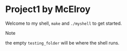 # Project1 by McElroy

Welcome to my shell, `make` and `./myshell` to get started.

> [!note]
> the empty `testing_folder` will be where the shell runs.
